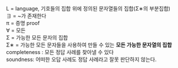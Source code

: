 L = language, 기호들의 집합 위에 정의된 문자열들의 집합(Σ∗의 부분집합) <br/>
∃ = ~가 존재한다<br/>
π = 증명 proof<br/>
∀ = 모든<br/>
Σ = 가능한 모든 문자의 집합<br/>
Σ∗ = 가능한 모든 문자들을 사용하여 만들 수 있는 **모든 가능한 문자열의 집합**<br/>
completeness : 모든 정답 사례를 찾아낼 수 있다<br/>
soundness: 어떠한 오답 사례도 정답 사례라고 잘못 판단하지 않는다.<br/>
